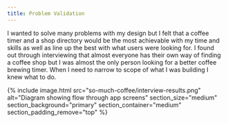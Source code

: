 ```yaml
---
title: Problem Validation
---
```


I wanted to solve many problems with my design but I felt that a coffee timer and a shop directory would be the most achievable with my time and skills as well as line up the best with what users were looking for. I found out through interviewing that almost everyone has their own way of finding a coffee shop but I was almost the only person looking for a better coffee brewing timer. When I need to narrow to scope of what I was building I knew what to do.

{% include image.html 
  src="so-much-coffee/interview-results.png"
  alt="Diagram showing flow through app screens"
  section_size="medium"
  section_background="primary"
  section_container="medium"
  section_padding_remove="top"
%}